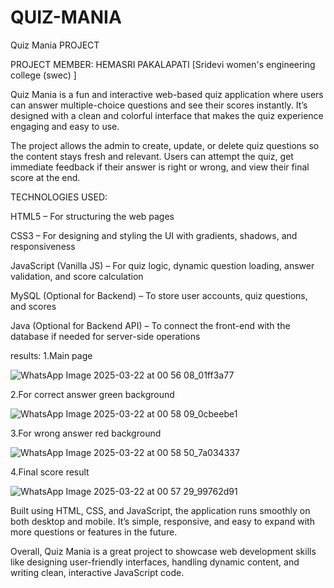 # QUIZ-MANIA
Quiz Mania PROJECT

PROJECT MEMBER: HEMASRI PAKALAPATI [Sridevi women's engineering college (swec) ]

Quiz Mania is a fun and interactive web-based quiz application where users can answer multiple-choice questions and see their scores instantly. It’s designed with a clean and colorful interface that makes the quiz experience engaging and easy to use.

The project allows the admin to create, update, or delete quiz questions so the content stays fresh and relevant. Users can attempt the quiz, get immediate feedback if their answer is right or wrong, and view their final score at the end.

TECHNOLOGIES USED:

HTML5 – For structuring the web pages

CSS3 – For designing and styling the UI with gradients, shadows, and responsiveness

JavaScript (Vanilla JS) – For quiz logic, dynamic question loading, answer validation, and score calculation

MySQL (Optional for Backend) – To store user accounts, quiz questions, and scores

Java (Optional for Backend API) – To connect the front-end with the database if needed for server-side operations

results:
1.Main page

![WhatsApp Image 2025-03-22 at 00 56 08_01ff3a77](https://github.com/user-attachments/assets/dfaed964-c307-42a9-b372-16fa64f309ba)

2.For correct answer green background 

![WhatsApp Image 2025-03-22 at 00 58 09_0cbeebe1](https://github.com/user-attachments/assets/f9e1c05c-9542-4012-8f60-9c59b1126d9c)

3.For wrong answer red background

![WhatsApp Image 2025-03-22 at 00 58 50_7a034337](https://github.com/user-attachments/assets/7ea3a246-dc8d-4e62-bc0b-58666ffc4758)

4.Final score result

![WhatsApp Image 2025-03-22 at 00 57 29_99762d91](https://github.com/user-attachments/assets/28c7c71e-80d8-4724-8257-fc2f1a80e8c6)

Built using HTML, CSS, and JavaScript, the application runs smoothly on both desktop and mobile. It’s simple, responsive, and easy to expand with more questions or features in the future.

Overall, Quiz Mania is a great project to showcase web development skills like designing user-friendly interfaces, handling dynamic content, and writing clean, interactive JavaScript code.



